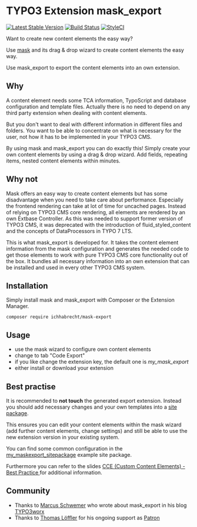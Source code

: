 # TYPO3 Extension mask_export

[![Latest Stable Version](https://img.shields.io/packagist/v/ichhabrecht/mask-export.svg)](https://packagist.org/packages/ichhabrecht/mask-export)
[![Build Status](https://img.shields.io/travis/IchHabRecht/mask_export/main.svg)](https://travis-ci.org/IchHabRecht/mask_export)
[![StyleCI](https://styleci.io/repos/63010277/shield?branch=main)](https://styleci.io/repos/63010277)

Want to create new content elements the easy way?

Use [mask](http://mask.webprofil.at) and its drag & drop wizard to create content elements the easy way.

Use mask_export to export the content elements into an own extension.

## Why

A content element needs some TCA information, TypoScript and database configuration and template files.
Actually there is no need to depend on any third party extension when dealing with content elements.

But you don't want to deal with different information in different files and folders.
You want to be able to concentrate on what is necessary for the user, not how it has to be implemented in your TYPO3 CMS.

By using mask and mask_export you can do exactly this! Simply create your own content elements by using a drag & drop wizard.
Add fields, repeating items, nested content elements within minutes.

## Why not

Mask offers an easy way to create content elements but has some disadvantage when you need to take care about performance.
Especially the frontend rendering can take at lot of time for uncached pages.
Instead of relying on TYPO3 CMS core rendering, all elements are rendered by an own Extbase Controller.
As this was needed to support former version of TYPO3 CMS, it was deprecated with the introduction of fluid_styled_content and the concepts of DataProcessors in TYPO 7 LTS.

This is what mask_export is developed for. It takes the content element information from the mask configuration and generates the needed
code to get those elements to work with pure TYPO3 CMS core functionality out of the box.
It bundles all necessary information into an own extension that can be installed and used in every other TYPO3 CMS system.

## Installation

Simply install mask and mask_export with Composer or the Extension Manager.

`composer require ichhabrecht/mask-export`

## Usage

- use the mask wizard to configure own content elements
- change to tab "Code Export"
- if you like change the extension key, the default one is *my_mask_export*
- either install or download your extension

## Best practise

It is recommended to **not touch** the generated export extension.
Instead you should add necessary changes and your own templates into a [site package](https://sitepackagebuilder.com/).

This ensures you can edit your content elements within the mask wizard (add further content elements, change settings)
and still be able to use the new extension version in your existing system.

You can find some common configuration in the [my_maskexport_sitepackage](https://github.com/IchHabRecht/my_maskexport_sitepackage)
example site package.

Furthermore you can refer to the slides [CCE (Custom Content Elements) - Best Practice ](https://de.slideshare.net/cpsitgmbh/cce-custom-content-elements-best-practice)
for additional information. 

## Community

- Thanks to [Marcus Schwemer](https://twitter.com/MarcusSchwemer) who wrote about mask_export in his blog [TYPO3worx](https://typo3worx.eu/2018/03/eight-typo3-extensions-making-developers-happy/)
- Thanks to [Thomas Löffler](https://spooner-web.de) for his ongoing support as [Patron](https://www.patreon.com/IchHabRecht)
